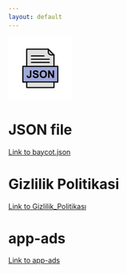 ```yaml
---
layout: default
---
```

![Forbitten](https://github.com/turakahmet/boycot-db/blob/main/file.png?raw=true)
# JSON file
[Link to baycot.json](./all-products.json)
# Gizlilik Politikasi
[Link to Gizlilik_Politikası](./gizlilik_politikasi.html)
# app-ads
[Link to app-ads](./app-ads.txt)
